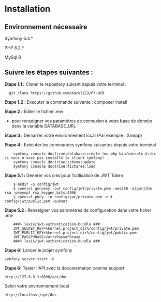 # Installation
## Environnement nécessaire
Symfony 6.4.*

PHP 8.2.*

MySql 8

## Suivre les étapes suivantes :

**Etape 1.1 :** Cloner le repository suivant depuis votre terminal :
```
  git clone https://github.com/KarolZ13/P7-OCR
```
**Etape 1.2 :** Executer la commande suivante :
  composer install

**Etape 2 :** Editer le fichier .env
- pour renseigner vos paramètres de connexion à votre base de donnée dans la variable DATABASE_URL

**Etape 3 :** Démarrer votre environnement local (Par exemple : Xampp)

**Etape 4 :** Exécuter les commandes symfony suivantes depuis votre terminal
```
    symfony console doctrine:database:create (ou php bin/console d:d:c si vous n'avez pas installé le client symfony)
    symfony console doctrine:schema:update
    symfony console doctrine:fictures:load  
```
**Etape 5.1 :** Générer vos clés pour l'utilisation de JWT Token
```
    $ mkdir -p config/jwt
    $ openssl genpkey -out config/jwt/private.pem -aes256 -algorithm rsa -pkeyopt rsa_keygen_bits:4096
    $ openssl pkey -in config/jwt/private.pem -out config/jwt/public.pem -pubout
```
**Etape 5.2 :** Renseigner vos paramètres de configuration dans votre ficher .env
```
    ###> lexik/jwt-authentication-bundle ###
    JWT_SECRET_KEY=%kernel.project_dir%/config/jwt/private.pem
    JWT_PUBLIC_KEY=%kernel.project_dir%/config/jwt/public.pem
    JWT_PASSPHRASE=VotrePassePhrase
    ###< lexik/jwt-authentication-bundle ###
```
**Etape 6:** Lancer le projet symfony
```
symfony server:start -d
```

**Etape 6:** Tester l'API avec la documentation comme support
```
http://127.0.0.1:8000/api/doc
```
Selon votre environnement local
```
http://localhost/api/doc
```
